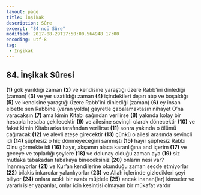 ```yaml
---
layout: page
title: İnşikak
description: Sûre
excerpt: "84'ncü Sûre"
modified: 2017-08-29T17:50:00.564948 17:00
encoding: utf-8
tag: 
 - Inşikak
---
```


## 84. İnşikak Sûresi

**(1)** gök yarıldığı zaman
**(2)** ve kendisine yaraştığı üzere Rabb'ini dinlediği (zaman)
**(3)** ve yer uzatıldığı zaman
**(4)** içindekileri dışarı atıp ve boşaldığı
**(5)** ve kendisine yaraştığı üzere Rabb'ini dinlediği (zaman)
**(6)** ey insan elbette sen Rabbine (varan yolda) gayretle çabalamaktasın nihayet O’na varacaksın
**(7)** ama kimin Kitabı sağından verilirse
**(8)** yakında kolay bir hesapla hesaba çekilecektir
**(9)** ve ailesine sevinçli olarak dönecektir
****(10)**** ve fakat kimin Kitabı arka tarafından verilirse
****(11)**** sonra yakında o ölümü çağıracak
****(12)**** ve alevli ateşe girecektir
****(13)**** çünkü o ailesi arasında sevinçli idi
****(14)**** şüphesiz o hiç dönmeyeceğini sanmıştı
****(15)**** hayır şüphesiz Rabbi O’nu görmekte idi
****(16)**** hayır, akşamın alaca karanlığına and içerim
****(17)**** ve geceye ve topladığı şeylere
****(18)**** ve dolunay olduğu zaman aya
****(19)**** siz mutlaka tabakadan tabakaya bineceksiniz
****(20)**** onların nesi var? İnanmıyorlar
****(21)**** ve Kur’an kendilerine okunduğu zaman secde etmiyorlar
****(22)**** bilakis inkarcılar yalanlıyorlar
****(23)**** ve Allah içlerinde gizledikleri şeyi biliyor
****(24)**** onlara acıklı bir azabı müjdele
****(25)**** ancak inanan(lar) kimseler ve yararlı işler yapanlar, onlar için kesintisi olmayan bir mükafat vardır
